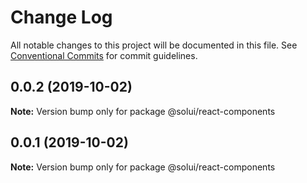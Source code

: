 # Change Log

All notable changes to this project will be documented in this file.
See [Conventional Commits](https://conventionalcommits.org) for commit guidelines.

## 0.0.2 (2019-10-02)

**Note:** Version bump only for package @solui/react-components





## 0.0.1 (2019-10-02)

**Note:** Version bump only for package @solui/react-components
